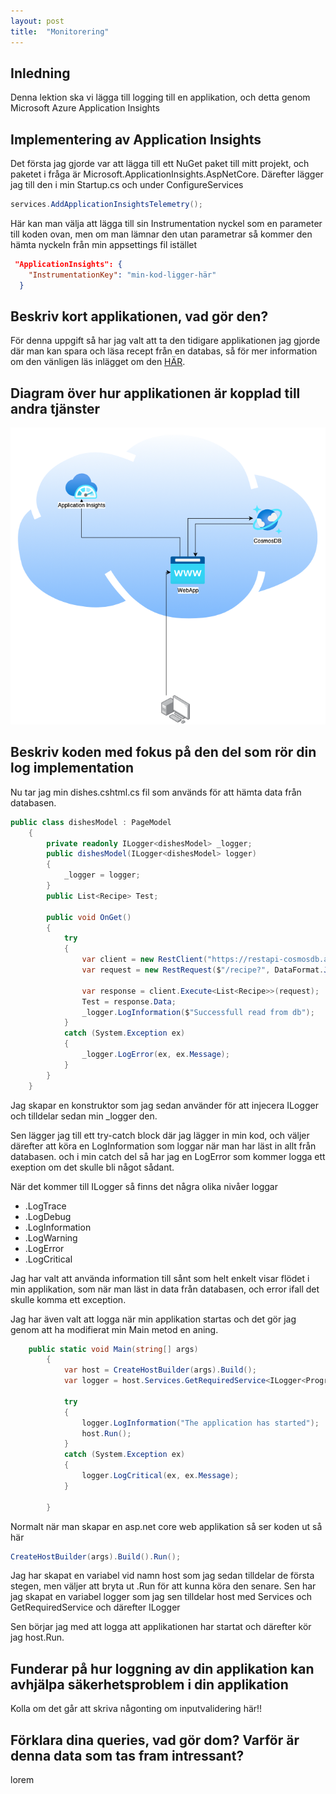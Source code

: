 ```yaml
---
layout: post
title:  "Monitorering"
---
```


## Inledning

Denna lektion ska vi lägga till logging till en applikation, och detta genom Microsoft Azure Application Insights

## Implementering av Application Insights

Det första jag gjorde var att lägga till ett NuGet paket till mitt projekt, och paketet i fråga är Microsoft.ApplicationInsights.AspNetCore. Därefter lägger jag till den i min Startup.cs och under ConfigureServices

```csharp
services.AddApplicationInsightsTelemetry();
```

Här kan man välja att lägga till sin Instrumentation nyckel som en parameter till koden ovan, men om man lämnar den utan parametrar så kommer den hämta nyckeln från min appsettings fil istället

```json
 "ApplicationInsights": {
    "InstrumentationKey": "min-kod-ligger-här"
  }
```


## Beskriv kort applikationen, vad gör den?

För denna uppgift så har jag valt att ta den tidigare applikationen jag gjorde där man kan spara och läsa recept från en databas, så för mer information om den vänligen läs inlägget om den <a href="https://spuute.github.io/blog/2021/09/24/webapp-i-molnet.html">HÄR</a>.

## Diagram över hur applikationen är kopplad till andra tjänster

![diagram](https://github.com/Spuute/blog/blob/main/img/Untitled%20Diagram.drawio-2.png?raw=true)

## Beskriv koden med fokus på den del som rör din log implementation

Nu tar jag min dishes.cshtml.cs fil som används för att hämta data från databasen. 

```csharp
public class dishesModel : PageModel
    {
        private readonly ILogger<dishesModel> _logger;
        public dishesModel(ILogger<dishesModel> logger)
        {
            _logger = logger;
        }
        public List<Recipe> Test;

        public void OnGet()
        {
            try
            {
                var client = new RestClient("https://restapi-cosmosdb.azurewebsites.net/api");
                var request = new RestRequest($"/recipe?", DataFormat.Json);

                var response = client.Execute<List<Recipe>>(request);
                Test = response.Data;
                _logger.LogInformation($"Successfull read from db");
            }
            catch (System.Exception ex)
            {
                _logger.LogError(ex, ex.Message);
            }
        }
    }
```

Jag skapar en konstruktor som jag sedan använder för att injecera ILogger och tilldelar sedan min _logger den. 

Sen lägger jag till ett try-catch block där jag lägger in min kod, och väljer därefter att köra en LogInformation som loggar när man har läst in allt från databasen. 
och i min catch del så har jag en LogError som kommer logga ett exeption om det skulle bli något sådant. 

När det kommer till ILogger så finns det några olika nivåer loggar

* .LogTrace
* .LogDebug
* .LogInformation
* .LogWarning
* .LogError
* .LogCritical

Jag har valt att använda information till sånt som helt enkelt visar flödet i min applikation, som när man läst in data från databasen, och error ifall det skulle komma ett exception. 

Jag har även valt att logga när min applikation startas och det gör jag genom att ha modifierat min Main metod en aning. 

```csharp
    public static void Main(string[] args)
        {
            var host = CreateHostBuilder(args).Build();
            var logger = host.Services.GetRequiredService<ILogger<Program>>();
            
            try
            {    
                logger.LogInformation("The application has started");
                host.Run();
            }
            catch (System.Exception ex)
            {
                logger.LogCritical(ex, ex.Message);
            }
            
        }
```

Normalt när man skapar en asp.net core web applikation så ser koden ut så här 

```csharp
CreateHostBuilder(args).Build().Run();
```

Jag har skapat en variabel vid namn host som jag sedan tilldelar de första stegen, men väljer att bryta ut .Run för att kunna köra den senare. 
Sen har jag skapat en variabel logger som jag sen tilldelar host med Services och GetRequiredService och därefter ILogger

Sen börjar jag med att logga att applikationen har startat och därefter kör jag host.Run. 



## Funderar på hur loggning av din applikation kan avhjälpa säkerhetsproblem i din applikation

Kolla om det går att skriva någonting om inputvalidering här!!

## Förklara dina queries, vad gör dom? Varför är denna data som tas fram intressant?

lorem

